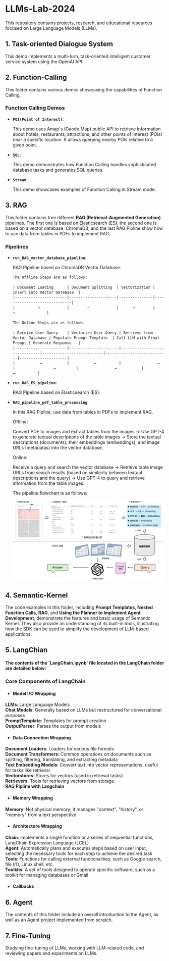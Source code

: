 # LLMs-Lab-2024

This repository contains projects, research, and educational resources focused on Large Language Models (LLMs).

## 1. Task-oriented Dialogue System

   This demo implements a multi-turn, task-oriented intelligent customer service system using the OpenAI API.
   
## 2. Function-Calling

This folder contains various demos showcasing the capabilities of Function Calling.

### Function Calling Demos

   - **`POI(Point of Interest)`**:
       
     This demo uses Amap's (Gaode Map) public API to retrieve information about hotels, restaurants, attractions, and other points of interest (POIs) near a specific location. It allows querying nearby POIs relative to a given point.

   - **`SQL`**:
       
     This demo demonstrates how Function Calling handles sophisticated database tasks and generates SQL queries.

   - **`Stream`**:
       
     This demo showcases examples of Function Calling in Stream mode.


## 3. RAG

This folder contains tree different **RAG (Retrieval-Augmented Generation)** pipelines. The first one is based on Elasticsearch (ES), the second one is based on a vector database, ChromaDB, and the last RAG Pipline show how to use data from tables in PDFs to implement RAG.  
  

### Pipelines

- **`run_RAG_vector_database_pipeline`**:
    
  RAG Pipeline based on ChromaDB Vector Database.

      The Offline Steps are as follows:  

      | Document Loading      | Document Splitting  | Vectorization | Insert into Vector Database  |
      |-----------------------|---------------------|---------------|------------------------------|
      |          →            |        →            |      →        |               →              |
      
      The Online Steps are as follows:  
      
      | Receive User Query    | Vectorize User Query | Retrieve from Vector Database | Populate Prompt Template  | Call LLM with Final Prompt | Generate Response   |
      |-----------------------|----------------------|-------------------------------|---------------------------|----------------------------|---------------------|
      |           →           |           →          |                →              |                 →         |                →           |          →          |  


- **`run_RAG_ES_pipeline`**:
    
  RAG Pipeline based on Elasticsearch (ES).

- **`RAG_pipeline_pdf_table_processing`**:  
    
  In this RAG Pipline, use data from tables in PDFs to implement RAG.    
  
  Offline:  
    
  Convert PDF to images and extract tables from the images → Use GPT-4 to generate textual descriptions of the table images → Store the textual descriptions (documents), their embeddings (embeddings), and image URLs (metadatas) into the vector database.
    
  Online:
    
  Receive a query and search the vector database → Retrieve table image URLs from search results (based on similarity between textual descriptions and the query) → Use GPT-4 to query and retrieve information from the table images.
    
      
  The pipeline flowchart is as follows:
    
  ![Alt text](RAG/data/table_rag.png)
    
## 4. Semantic-Kernel

The code examples in this folder, including **Prompt Templates**, **Nested Function Calls**, **RAG**, and **Using the Planner to Implement Agent Development**, demonstrate the features and basic usage of Semantic Kernel. They also provide an understanding of its built-in tools, illustrating how the SDK can be used to simplify the development of LLM-based applications.

## 5. LangChian

#### The contents of the 'LangChain.ipynb' file located in the LangChain folder are detailed below:  

### Core Components of LangChain

- #### Model I/O Wrapping

**LLMs**: Large Language Models  
**Chat Models**: Generally based on LLMs but restructured for conversational purposes  
**PromptTemplate**: Templates for prompt creation  
**OutputParser**: Parses the output from models  

  - #### Data Connection Wrapping  

**Document Loaders**: Loaders for various file formats  
**Document Transformers**: Common operations on documents such as splitting, filtering, translating, and extracting metadata  
**Text Embedding Models**: Convert text into vector representations, useful for tasks like retrieval  
**Vectorstores**: Stores for vectors (used in retrieval tasks)  
**Retrievers**: Tools for retrieving vectors from storage  
**RAG Pipline with Langchain**

- #### Memory Wrapping

**Memory**: Not physical memory; it manages "context", "history", or "memory" from a text perspective


- #### Architecture Wrapping

**Chain**: Implements a single function or a series of sequential functions, LangChain Expression Language (LCEL)   
**Agent**: Automatically plans and executes steps based on user input, selecting the necessary tools for each step to achieve the desired task  
**Tools**: Functions for calling external functionalities, such as Google search, file I/O, Linux shell, etc.    
**Toolkits**: A set of tools designed to operate specific software, such as a toolkit for managing databases or Gmail    

- #### Callbacks  

## 6. Agent
The contents of this folder include an overall introduction to the Agent, as well as an Agent project implemented from scratch.

## 7. Fine-Tuning
Studying fine-tuning of LLMs, working with LLM-related code, and reviewing papers and experiments on LLMs.